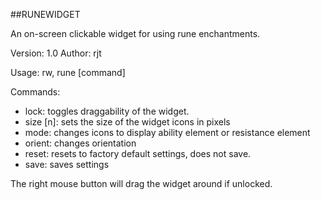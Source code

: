 ##RUNEWIDGET

An on-screen clickable widget for using rune enchantments.

Version: 1.0
Author: rjt

Usage: rw, rune [command]

Commands:
- lock: toggles draggability of the widget.
- size [n]: sets the size of the widget icons in pixels
- mode: changes icons to display ability element or resistance element
- orient: changes orientation
- reset: resets to factory default settings, does not save.
- save: saves settings

The right mouse button will drag the widget around if unlocked.